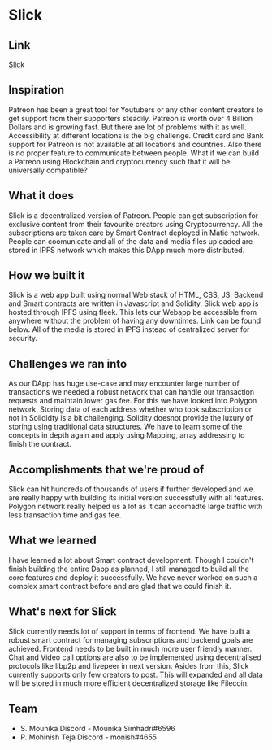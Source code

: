 # Slick

## Link 
[Slick](https://muddy-sun-4824.on.fleek.co/)
## Inspiration
Patreon has been a great tool for Youtubers or any other content creators to get support from their supporters steadily. Patreon is worth over 4 Billion Dollars and is growing fast. But there are lot of problems with it as well. Accessibility at different locations is the big challenge. Credit card and Bank support for Patreon is not available at all locations and countries. Also there is no proper feature to communicate between people. What if we can build a Patreon using Blockchain and cryptocurrency such that it will be universally compatible?
## What it does
Slick is a decentralized version of Patreon. People can get subscription for exclusive content from their favourite creators using Cryptocurrency. All the subscriptions are taken care by Smart Contract deployed in Matic network. People can coomunicate and all of the data and media files uploaded are stored in IPFS network which makes this DApp much more distributed.
## How we built it
Slick is a web app built using normal Web stack of HTML, CSS, JS. Backend and Smart contracts are written in Javascript and Solidity. Slick web app is hosted through IPFS using fleek. This lets our Webapp be accessible from anywhere without the problem of having any downtimes. Link can be found below. All of the media is stored in IPFS instead of centralized server for security.
## Challenges we ran into
As our DApp has huge use-case and may encounter large number of transactions we needed a robust network that can handle our transaction requests and maintain lower gas fee. For this we have looked into Polygon network. Storing data of each address whether who took subscription or not in Solididty is a bit challenging. Solidity doesnot provide the luxury of storing using traditional data structures. We have to learn some of the concepts in depth again and apply using Mapping, array addressing to finish the contract.
## Accomplishments that we're proud of
Slick can hit hundreds of thousands of users if further developed and we are really happy with building its initial version successfully with all features. Polygon network really helped us a lot as it can accomadte large traffic with less transaction time and gas fee. 
## What we learned
I have learned a lot about Smart contract development. Though I couldn't finish building the entire Dapp as planned, I still managed to build all the core features and deploy it successfully. We have never worked on such a complex smart contract before and are glad that we could finish it.
## What's next for Slick
Slick currently needs lot of support in terms of frontend. We have built a robust smart contract for managing subscriptions and backend goals are achieved. Frontend needs to be built in much more user friendly manner. Chat and Video call options are also to be implemented using decentralised protocols like libp2p and livepeer in next version. Asides from this, Slick currently supports only few creators to post. This will expanded and all data will be stored in much more efficient decentralized storage like Filecoin.

## Team
 - S. Mounika            Discord - Mounika Simhadri#6596
 - P. Mohinish Teja      Discord - monish#4655
